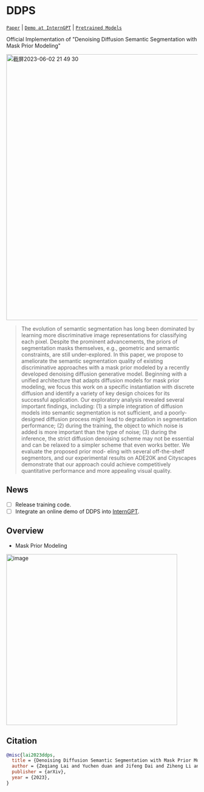 # DDPS

[`Paper`]() | [`Demo at InternGPT`](https://github.com/OpenGVLab/InternGPT) | [`Pretrained Models`]()

Official Implementation of "Denoising Diffusion Semantic Segmentation with Mask Prior Modeling"

<img width="700" alt="截屏2023-06-02 21 49 30" src="https://github.com/OpenGVLab/DDPS/assets/26198430/b6153ec4-e15c-41f5-a47b-d4a035eb3991">

> The evolution of semantic segmentation has long been dominated by learning more discriminative image representations for classifying each pixel. Despite the prominent advancements, the priors of segmentation masks themselves, e.g., geometric and semantic constraints, are still under-explored. In this paper, we propose to ameliorate the semantic segmentation quality of existing discriminative approaches with a mask prior modeled by a recently developed denoising diffusion generative model. Beginning with a unified architecture that adapts diffusion models for mask prior modeling, we focus this work on a specific instantiation with discrete diffusion and identify a variety of key design choices for its successful application. Our exploratory analysis revealed several important findings, including: (1) a simple integration of diffusion models into semantic segmentation is not sufficient, and a poorly-designed diffusion process might lead to degradation in segmentation performance; (2) during the training, the object to which noise is added is more important than the type of noise; (3) during the inference, the strict diffusion denoising scheme may not be essential and can be relaxed to a simpler scheme that even works better. We evaluate the proposed prior mod- eling with several off-the-shelf segmentors, and our experimental results on ADE20K and Cityscapes demonstrate that our approach could achieve competitively quantitative performance and more appealing visual quality.

## News

- [ ] Release training code.
- [ ] Integrate an online demo of DDPS into [InternGPT](https://github.com/OpenGVLab/InternGPT).

## Overview



- Mask Prior Modeling

<img width="450" alt="image" src="https://github.com/OpenGVLab/DDPS/assets/26198430/7c20698a-5c5a-45e7-91a1-e8193950f723">

## Citation

```bibtex
@misc{lai2023ddps,
  title = {Denoising Diffusion Semantic Segmentation with Mask Prior Modeling},
  author = {Zeqiang Lai and Yuchen duan and Jifeng Dai and Ziheng Li and Ying Fu and Hongsheng Li and Yu Qiao and Wenhai Wang},
  publisher = {arXiv},
  year = {2023},
}
```
